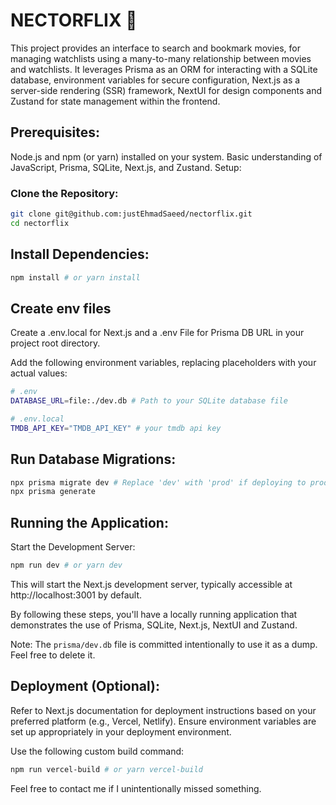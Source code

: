 # NECTORFLIX 🍿

This project provides an interface to search and bookmark movies, for managing watchlists using a many-to-many relationship between movies and watchlists. It leverages Prisma as an ORM for interacting with a SQLite database, environment variables for secure configuration, Next.js as a server-side rendering (SSR) framework, NextUI for design components and Zustand for state management within the frontend.

## Prerequisites:

Node.js and npm (or yarn) installed on your system.
Basic understanding of JavaScript, Prisma, SQLite, Next.js, and Zustand.
Setup:

### Clone the Repository:

```bash
git clone git@github.com:justEhmadSaeed/nectorflix.git
cd nectorflix
```

## Install Dependencies:

```bash
npm install # or yarn install
```

## Create env files

Create a .env.local for Next.js and a .env File for Prisma DB URL in your project root directory.

Add the following environment variables, replacing placeholders with your actual values:

```bash
# .env
DATABASE_URL=file:./dev.db # Path to your SQLite database file
```

```bash
# .env.local
TMDB_API_KEY="TMDB_API_KEY" # your tmdb api key
```

## Run Database Migrations:

```bash
npx prisma migrate dev # Replace 'dev' with 'prod' if deploying to production
npx prisma generate
```

## Running the Application:

Start the Development Server:

```bash
npm run dev # or yarn dev
```

This will start the Next.js development server, typically accessible at http://localhost:3001 by default.

By following these steps, you'll have a locally running application that demonstrates the use of Prisma, SQLite, Next.js, NextUI and Zustand.

Note: The `prisma/dev.db` file is committed intentionally to use it as a dump. Feel free to delete it.

## Deployment (Optional):

Refer to Next.js documentation for deployment instructions based on your preferred platform (e.g., Vercel, Netlify).
Ensure environment variables are set up appropriately in your deployment environment.

Use the following custom build command:

```bash
npm run vercel-build # or yarn vercel-build
```

Feel free to contact me if I unintentionally missed something.
